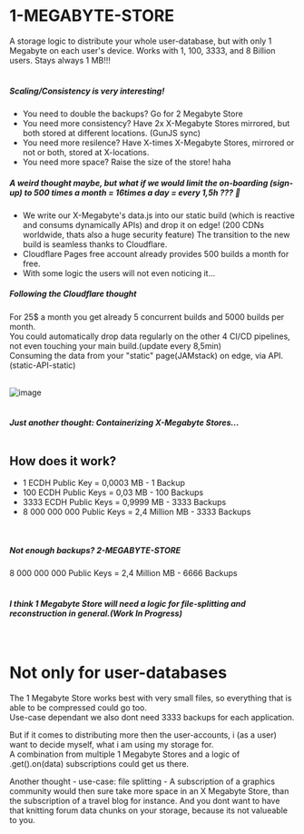 # 1-MEGABYTE-STORE
A storage logic to distribute your whole user-database, but with only 1 Megabyte on each user's device. Works with 1, 100, 3333, and 8 Billion users. Stays always 1 MB!!!<br>
<br>
##### Scaling/Consistency is very interesting!
- You need to double the backups? Go for 2 Megabyte Store
- You need more consistency? Have 2x X-Megabyte Stores mirrored, but both stored at different locations. (GunJS sync)
- You need more resilence? Have X-times X-Megabyte Stores, mirrored or not or both, stored at X-locations.
- You need more space? Raise the size of the store! haha

##### A weird thought maybe, but what if we would limit the on-boarding (sign-up) to 500 times a month = 16times a day = every 1,5h ??? 👀
- We write our X-Megabyte's data.js into our static build (which is reactive and consums dynamically APIs) and drop it on edge! (200 CDNs worldwide, thats also a huge security feature) The transition to the new build is seamless thanks to Cloudflare.
- Cloudflare Pages free account already provides 500 builds a month for free.
- With some logic the users will not even noticing it...

##### Following the Cloudflare thought
For 25$ a month you get already 5 concurrent builds and 5000 builds per month.<br>
You could automatically drop data regularly on the other 4 CI/CD pipelines, not even touching your main build.(update every 8,5min)<br>
Consuming the data from your "static" page(JAMstack) on edge, via API. (static-API-static)<br>
<br>

![image](https://user-images.githubusercontent.com/67427045/215322640-9f94c832-4b3f-414a-9752-fe2af4f3dd58.png)
<br><br>

##### Just another thought: Containerizing X-Megabyte Stores...<br><br>

## How does it work?

- 1 ECDH Public Key = 0,0003 MB - 1 Backup<br>
- 100 ECDH Public Keys = 0,03 MB - 100 Backups<br>
- 3333 ECDH Public Keys = 0,9999 MB - 3333 Backups<br>
- 8 000 000 000 Public Keys = 2,4 Million MB - 3333 Backups<br>
<br>

##### Not enough backups? 2-MEGABYTE-STORE
8 000 000 000 Public Keys = 2,4 Million MB - 6666 Backups<br>
<br>
##### I think 1 Megabyte Store will need a logic for file-splitting and reconstruction in general.(Work In Progress)<br>
<br>

##### 
# Not only for user-databases
The 1 Megabyte Store works best with very small files, so everything that is able to be compressed could go too.<br>
Use-case dependant we also dont need 3333 backups for each application.<br>

But if it comes to distributing more then the user-accounts, i (as a user) want to decide myself, what i am using my storage for.<br>
A combination from multiple 1 Megabyte Stores and a logic of .get().on(data) subscriptions could get us there.<br>

Another thought - use-case: file splitting - A subscription of a graphics community would then sure take more space in an X Megabyte Store, than the subscription of a travel blog for instance. And you dont want to have that knitting forum data chunks on your storage, because its not valueable to you.
